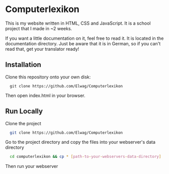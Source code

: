 
# Computerlexikon

This is my website written in HTML, CSS and JavaScript.
It is a school project that I made in ~2 weeks.

If you want a little documentation on it, feel free to read it. It is located in the documentation directory. Just be aware that it is in German, so if you can't read that, get your translator ready!
## Installation

Clone this repository onto your own disk:
```
  git clone https://github.com/Elwag/Computerlexikon
```
Then open index.html in your browser.
## Run Locally

Clone the project

```bash
  git clone https://github.com/Elwag/Computerlexikon
```

Go to the project directory and copy the files into your webserver's data directory

```bash
  cd computerlexikon && cp * [path-to-your-webservers-data-directory]
```
Then run your webserver